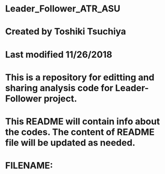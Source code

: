 # Leader_Follower_ATR_ASU
# Created by Toshiki Tsuchiya
# Last modified 11/26/2018

# This is a repository for editting and sharing analysis code for Leader-Follower project.
# This README will contain info about the codes. The content of README file will be updated as needed.

# FILENAME:
# 
